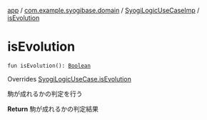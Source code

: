 [app](../../index.md) / [com.example.syogibase.domain](../index.md) / [SyogiLogicUseCaseImp](index.md) / [isEvolution](./is-evolution.md)

# isEvolution

`fun isEvolution(): `[`Boolean`](https://kotlinlang.org/api/latest/jvm/stdlib/kotlin/-boolean/index.html)

Overrides [SyogiLogicUseCase.isEvolution](../-syogi-logic-use-case/is-evolution.md)

駒が成れるかの判定を行う

**Return**
駒が成れるかの判定結果


